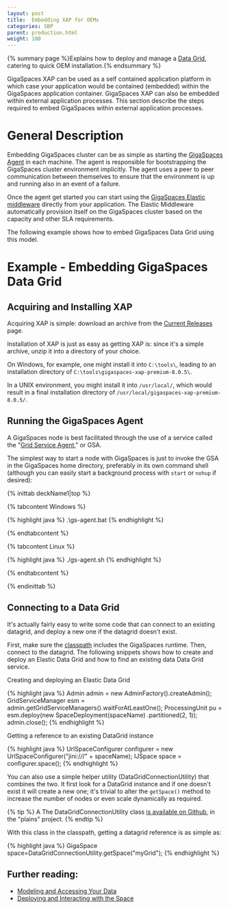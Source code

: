 ```yaml
---
layout: post
title:  Embedding XAP for OEMs
categories: SBP
parent: production.html
weight: 100
---
```




{% summary page %}Explains how to deploy and manage a [Data Grid](/product_overview/the-in-memory-data-grid.html), catering to quick OEM installation.{% endsummary %}

GigaSpaces XAP can be used as a self contained application platform in which case your application would be contained (embedded) within the GigaSpaces application container. GigaSpaces XAP can also be embedded within external application processes. This section describe the steps required to embed GigaSpaces within external application processes.

# General Description

Embedding GigaSpaces cluster can be as simple as starting the [GigaSpaces Agent]({%latestjavaurl%}/service-grid.html#gsa) in each machine.
The agent is responsible for bootstrapping the GigaSpaces cluster environment implicitly. The agent uses a peer to peer communication between themselves to ensure that the environment is up and running also in an  event of a failure.

Once the agent get started you can start using the [GigaSpaces Elastic middleware]({%latestjavaurl%}/elastic-processing-unit.html) directly from your application.
The Elastic Middleware automatically provision itself on the GigaSpaces cluster based on the capacity and other SLA requirements.

The following example shows how to embed GigaSpaces Data Grid using this model.

# Example - Embedding GigaSpaces Data Grid

## Acquiring and Installing XAP

Acquiring XAP is simple: download an archive from the [Current Releases](http://www.gigaspaces.com/LatestProductVersion) page.

Installation of XAP is just as easy as getting XAP is: since it's a simple archive, unzip it into a directory of your choice.

On Windows, for example, one might install it into `C:\tools\`, leading to an installation directory of `C:\tools\gigaspaces-xap-premium-8.0.5\`.

In a UNIX environment, you might install it into `/usr/local/`, which would result in a final installation directory of `/usr/local/gigaspaces-xap-premium-8.0.5/`.

## Running the GigaSpaces Agent

A GigaSpaces node is best facilitated through the use of a service called the "[Grid Service Agent]({%latestjavaurl%}/service-grid.html#gsa)," or GSA.

The simplest way to start a node with GigaSpaces is just to invoke the GSA in the GigaSpaces home directory, preferably in its own command shell (although you can easily start a background process with `start` or `nohup` if desired):

{% inittab deckName1|top %}

{% tabcontent Windows %}

{% highlight java %}
.\gs-agent.bat
{% endhighlight %}

{% endtabcontent %}

{% tabcontent Linux %}

{% highlight java %}
./gs-agent.sh
{% endhighlight %}

{% endtabcontent %}

{% endinittab %}

## Connecting to a Data Grid

It's actually fairly easy to write some code that can connect to an existing datagrid, and deploy a new one if the datagrid doesn't exist.

First, make sure the [classpath]({%latestjavaurl%}/setting-classpath.html) includes the GigaSpaces runtime. Then, connect to the datagrid. The following snippets shows how to create and deploy an Elastic Data Grid and how to find an existing data Data Grid service.

Creating and deploying an Elastic Data Grid

{% highlight java %}
        Admin admin = new AdminFactory().createAdmin();
        GridServiceManager esm = admin.getGridServiceManagers().waitForAtLeastOne();
        ProcessingUnit pu = esm.deploy(new SpaceDeployment(spaceName)
          .partitioned(2, 1));
        admin.close();
{% endhighlight %}

Getting a reference to an existing DataGrid instance

{% highlight java %}
     UrlSpaceConfigurer configurer =
        new UrlSpaceConfigurer("jini:/*/*/" + spaceName);
      IJSpace space = configurer.space();
{% endhighlight %}

You can also use a simple helper utility (DataGridConnectionUtility) that combines the two. It first look for a DataGrid instance and if one doesn't exist it will create a new one; it's trivial to alter the `getSpace()` method to increase the number of nodes or even scale dynamically as required.

{% tip %}
A The DataGridConnectionUtility class [is available on Github](https://github.com/Gigaspaces/bestpractices/blob/master/plains/src/main/java/org/openspaces/plains/datagrid/DataGridConnectionUtility.java), in the "plains" project.
{% endtip %}

With this class in the classpath, getting a datagrid reference is as simple as:

{% highlight java %}
GigaSpace space=DataGridConnectionUtility.getSpace("myGrid");
{% endhighlight %}

## Further reading:

- [Modeling and Accessing Your Data]({%latestjavaurl%}/modeling-your-data.html)
- [Deploying and Interacting with the Space]({%latestjavaurl%}/administrators-guide.html)

